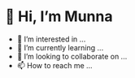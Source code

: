 # 👋 Hi, I’m Munna
- 👀 I’m interested in ...
- 🌱 I’m currently learning ...
- 💞️ I’m looking to collaborate on ...
- 📫 How to reach me ...



